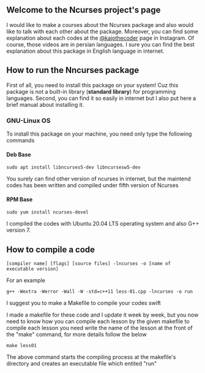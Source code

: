 ## Welcome to the Ncurses project's page

I would like to make a courses about the Ncurses package and also would like to talk with each other about the package.
Moreover, you can find some explanation about each codes at the [@kajothecoder](https://www.instagram.com/kajothecoder/) page in Instagram. Of course, those videos are in persian languages.
I sure you can find the best explanation about this package in English language in internet.


## How to run the Nncurses package
First of all, you need to install this package on your system! Cuz this package is not a built-in library (**standard library**) for programming languages.
Second, you can find it so easily in internet but I also put here a brief manual about installing it.

### GNU-Linux OS
To install this package on your machine, you need only type the following commands
#### Deb Base
``` 
sudo apt install libncurses5-dev libncursesw5-dev
```
You surely can find other version of ncurses in internet, but the maintend codes has been written and compiled under fifth version of Ncurses 
#### RPM Base 
```
sudo yum install ncurses-devel
```
I compiled the codes with Ubuntu 20.04 LTS operating system and also G++ version 7.

## How to compile a code
```
[compiler name] [flags] [source files] -lncurses -o [name of executable version] 
```
For an example
```
g++ -Wextra -Werror -Wall -W -std=c++11 less-01.cpp -lncurses -o run
```

I suggest you to make a Makefile to compile your codes swift 

I made a makefile for these code and I update it week by week, but you now need to know how you can compile each lesson by the given makefile
to compile each lesson you need write the name of the lesson at the front of the "make" command, for more details follow the below
```
make less01
```
The above command starts the compiling process at the makefile's directory and creates an executable file which entited "run"
